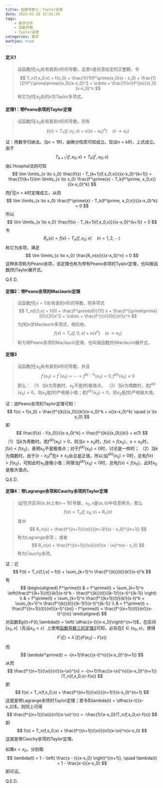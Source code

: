 ```yaml
---
title: 函数导数七：Taylor定理
date: 2021-03-28 15:01:39
tags:
    - 数学分析
    - 函数导数
    - Taylor定理
categories: 数学
mathjax: true
---
```


#### 定义1
> 设函数$f$在$x_0$处有直到$n$阶的导数，这里$n$是任意给定的正整数，令
$$
    T_n(f,x_0;x) = f(x_0) + \frac{1}{1!}f^\prime(x_0)(x - x_0) + \frac{1}{2!}f^{\prime\prime}(x_0)(x-x_0)^2 + \cdots + \frac{1}{n!}f^{(n)}(x_0)(x-x_0)^n
$$
称它为$f$在$x_0$处的$n$次Taylor多项式。

<!--more-->

#### 定理1：带Peano余项的Taylor定理
> 设函数$f$在$x_0$处有直到$n$阶的导数，则有
$$
    f(x) = T_n(f,x_0;x) + o((x-x_0)^n)  \quad (x \to x_0)
$$

证：用数学归纳法。当$n=1$时，由微分性质可知成立。现设$n=k$时，上式成立。由于
$$
    T_{k+1}^{\prime}(f,x_0;x) = T_k(f^\prime, x_0; x)
$$
由L'Hospital法则可知
$$
    \lim \limits_{x \to x_0} \frac{f(x) - T_{k+1}(f,x_0;x)}{(x-x_0)^{k+1}} = \frac{1}{k+1}\lim \limits_{x \to x_0} \frac{f^\prime(x) - T_k(f^\prime, x_0;x)}{(x-x_0)^k}
$$
而$f^\prime$在$n = k$时定理成立，从而
$$
    \lim \limits_{x \to x_0} \frac{f^\prime(x) - T_k(f^\prime, x_0;x)}{(x-x_0)^k} = 0
$$
所以
$$
    \lim \limits_{x \to x_0} \frac{f(x) - T_{k+1}(f,x_0,x)}{(x-x_0)^{k+1}} = 0
$$
令
$$
    R_n(x) = f(x) - T_n(f,x_0;x) \quad (n=1,2,\cdots)
$$
称它为余项，满足
$$
    \lim \limits_{x \to x_0} \frac{R_n(x)}{(x-x_0)^n} = 0
$$
这种余项称为Peano余项，该定理也称为带有Peano余项的Tyalor定理，也叫做函数$f$的Taylor展开式。

Q.E.D.

#### 定理2：带Peano余项的Maclaurin定理
> 设函数$f$在$x=0$处有直到$n$阶的导数，则多项式
$$
    T_n(f,0;x) = f(0) + \frac{f^\prime(0)}{1!} x + \frac{f^{\prime\prime}(0)}{2!}x^2 + \cdots + \frac{f^{(n)}(0)}{n!}x^n
$$
为$f$的$n$次Maclaurin多项式，相应地，
$$
    f(x) = T_n(f,0,x) + o(x^n) \quad (x \to x_0)
$$
称为带Peano余项的Maclaurin定理，也叫做函数$f$的Maclaurin展开式。

#### 定理3
> 设函数$f$在$x_0$处有直到$k$阶的导数，并且
$$
    f^\prime(x_0) = f^{\prime\prime}(x_0) = \cdots = f^{(k-1)} (x_0) = 0, f^{(k)}(x_0) \ne 0
$$
那么：
（1）当$k$为奇数时，$x_0$不是$f$的极值点。
（2）当$k$为偶数时，若$f^{(k)}(x_0)>0$，则$x_0$是$f$的严格极小值；若$f^{(k)}(x_0)<0$，则$x_0$是$f$的严格极大值。

证：由Peano余项的Taylor定理可知：
$$
    f(x) = f(x_0) + \frac{f^{(k)}(x_0)}{k!}(x-x_0)^k + o((x-x_0)^k) \quad (x \to x_0)
$$
即
$$
    \frac{f(x) - f(x_0)}{(x-x_0)^k} = \frac{f^{(k)}(x_0)}{k!} + o(1)
$$
（1）当$k$为奇数时。若$f^{(k)}(x_0) > 0$，则当$x>x_0$时，$f(x)>f(x_0)$，$x<x_0$时，$f(x)<f(x_0)$，表明$x_0$不是极值点；对于$f^{(k)}(x_0) < 0$时，讨论是一样的；
（2）当$k$为偶数时，由于$(x - x_0)^k$在$x\ne x_0$处总是正值，所以当$f^{(k)}(x_0)>0$时，总有$f(x)>f(x_0)$，可知此时$x_0$是极小值；同理当$f^{(k)}(x_0)<0$时，总有$f(x)<f(x_0)$，此时$x_0$是极大值点。

Q.E.D.

#### 定理4：带Lagrange余项和Cauchy余项的Taylor定理
> 设$f$在开区间$(a,b)$上有$n+1$阶导数，$x_0,x$是$(a,b)$中任意两点，那么
$$
    f(x) = T_n(f,x_0;x) + R_n(x)
$$
其中
$$
    R_n(x) = \frac{f^{(n+1)}(\xi)}{(n+1)!}(x - x_0)^{(n+1)}
$$
称为Lagrange余项；
或者
$$
    R_n(x) = \frac{f^{(n+1)}(\xi)}{n!}(x - \xi)^n(x - x_0)
$$
称为Cauchy余项。

证：记
$$
    F(t) = T_n(f,t;x) = f(t) + \sum_{k=1}^n \frac{f^{(k)}(t)}{k!}(x-t)^k
$$
有
$$
\begin{aligned}
    F^\prime(t) & = f^\prime(t) + \sum_{k=1}^n \left(\frac{f^{(k+1)}(t)}{k!}(x-t)^k - \frac{f^{(k)}(t)}{(k-1)!}(x-t)^{(k-1)} \right) \\
    & = f^\prime(t) + \sum_{k=1}^n \frac{f^{(k+1)}(t)}{k!}(x-t)^k + \sum_{k=1}^n \frac{f^{(k)}(t)}{(k-1)!}(x-t)^{(k-1)} \\
    & = f^\prime(t) + \frac{f^{(n+1)}(t)}{n!}(x-t)^{(n)} - f^\prime(t) = \frac{f^{(n+1)}(t)}{n!}(x-t)^{(n)}
\end{aligned}
$$
对函数$g(t)=F(t),\lambda(t) = \left( \dfrac{x-t}{x-x_0}\right)^{n+1}$，在区间$[x_0,x]$（先设$x_0<x$）上使用[函数导数三的定理3](https://gamersover.github.io/2021/02/01/函数导数3/#定理3)可知，必存在$\xi \in (x_0, x)$，使得
$$
    F^\prime(\xi) = \lambda^\prime(\xi)(F(x_0) - F(x))
$$
而
$$
    \lambda^\prime(t) = -(n+1)\frac{(x-t)^n}{(x-x_0)^{n+1}}
$$
从而
$$
    \frac{f^{(n+1)}(\xi)}{n!}(x-\xi)^{n} = -(n+1)\frac{(x-\xi)^n}{(x-x_0)^{n+1}}(T_n(f,x_0;x)-f(x))
$$
即
$$
    f(x) = T_n(f,x_0;x) + \frac{f^{(n+1)}(\xi)}{(n+1)!}(x-x_0)^{n+1}
$$
这就是带Lagrange余项的Taylor定理；若令$\lambda(t) = \dfrac{x-t}{x- x_0}$，则同上可得
$$
    \frac{f^{(n+1)}(\xi)}{n!}(x-\xi)^{n} = -\frac{1}{x-x_0}(T_n(f,x_0;x)-f(x))
$$
即
$$
    f(x) = T_n(f,x_0;x) + \frac{f^{(n+1)}(\xi)}{n!}(x-\xi)^n(x-x_0)
$$
这就是带Cauchy余项的Taylor定理。

如果$x < x_0$，分别取
$$
    \lambda(t) = 1 - \left( \frac{x - t}{x-x_0} \right)^{(n+1)}, \quad \lambda(t) = 1 - \frac{x-t}{x-x_0}
$$
即可证。

Q.E.D.
